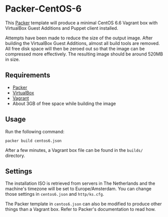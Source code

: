 # Packer-CentOS-6

This [Packer](https://packer.io/) template will produce a minimal CentOS 6.6 Vagrant box with VirtualBox Guest Additions and Puppet client installed.

Attempts have been made to reduce the size of the output image. After building the VirtualBox Guest Additions, almost all build tools are removed. All free disk space will then be zeroed out so that the image can be compressed more effectively. The resulting image should be around 520MB in size.

## Requirements

  - [Packer](https://www.packer.io/)
  - [VirtualBox](https://www.virtualbox.org/)
  - [Vagrant](https://vagrantup.com/)
  - About 3GB of free space while building the image

## Usage

Run the following command:

`packer build centos6.json`

After a few minutes, a Vagrant box file can be found in the `builds/` directory. 

## Settings

The installation ISO is retrieved from servers in The Netherlands and the machine's timezone will be set to Europe/Amsterdam. You can change those settings in `centos6.json` and `http/ks.cfg`.

The Packer template in `centos6.json` can also be modified to produce other things than a Vagrant box. Refer to Packer's documentation to read how.
